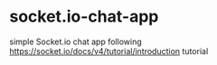 # socket.io-chat-app
simple Socket.io chat app following https://socket.io/docs/v4/tutorial/introduction tutorial

